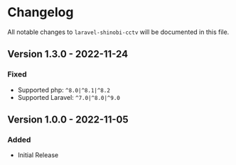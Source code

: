 # Changelog

All notable changes to `laravel-shinobi-cctv` will be documented in this file.

## Version 1.3.0 - 2022-11-24

### Fixed

- Supported php: `^8.0|^8.1|^8.2`
- Supported Laravel: `^7.0|^8.0|^9.0`

## Version 1.0.0 - 2022-11-05

### Added

- Initial Release

